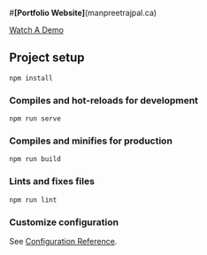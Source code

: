 #**[Portfolio Website]**(manpreetrajpal.ca)

[Watch A Demo](https://www.youtube.com/watch?v=JvnPzzu20Do&ab_channel=manpreetrajpal)

## Project setup
```
npm install
```

### Compiles and hot-reloads for development
```
npm run serve
```

### Compiles and minifies for production
```
npm run build
```

### Lints and fixes files
```
npm run lint
```

### Customize configuration
See [Configuration Reference](https://cli.vuejs.org/config/).
